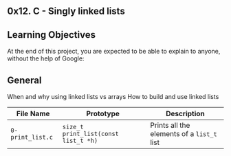 0x12. C - Singly linked lists
---
Learning Objectives
---
At the end of this project, you are expected to be able to explain to anyone, without the help of Google:

General
---
When and why using linked lists vs arrays
How to build and use linked lists

|File Name|Prototype|Description|
|---|---|---|
|`0-print_list.c`|`size_t print_list(const list_t *h)`|Prints all the elements of a `list_t` list|
